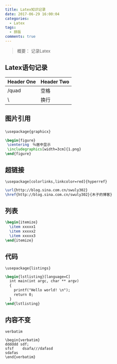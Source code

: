 ```yaml
---
title: Latex知识记录
date: 2017-06-29 16:00:04
categories:
  - Latex
tags:
  - 排版
comments: true
---
```


> 概要：
> 记录Latex
>

<!-- more -->

## Latex语句记录

| Header One     | Header Two     |
| :------------- | :------------- |
| /quad       | 空格       |
| \\          | 换行       |


## 图片引用
`\usepackage{graphicx} `
　　
```tex
\begin{figure}
 \centering　％居中显示
 \includegraphics[width=3cm]{1.png}
\end{figure}
```

## 超链接
`\usepackage[colorlinks,linkcolor=red]{hyperref}`

```tex
\url{http://blog.sina.com.cn/swuly302}
\href{http://blog.sina.com.cn/swuly302}{木子的博客}
```


## 列表
```tex
\begin{itemize}
  \item xxxxx1
  \item xxxxx2
  \item xxxxx3
\end{itemize}
```

## 代码
`\usepackage{listings}`

```tex
\begin{lstlisting}[language=C]
  int main(int argc, char ** argv)
  {
    printf("Hello world! \n");
    return 0;
  }
\end{lstlisting}

```

## 内容不变
`verbatim`

```
\begin{verbatim}
dddddd sdf;
sfsf    dsafa///dafasd
sdafas
\end{verbatim}
```
